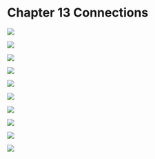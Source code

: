 # Chapter 13 Connections

![](/pdf2img/logic/guide/c13/c12_page-0001.jpg)

![](/pdf2img/logic/guide/c13/c12_page-0002.jpg)

![](/pdf2img/logic/guide/c13/c12_page-0003.jpg)

![](/pdf2img/logic/guide/c13/c12_page-0004.jpg)

![](/pdf2img/logic/guide/c13/c12_page-0005.jpg)

![](/pdf2img/logic/guide/c13/c12_page-0006.jpg)

![](/pdf2img/logic/guide/c13/c12_page-0007.jpg)

![](/pdf2img/logic/guide/c13/c12_page-0008.jpg)

![](/pdf2img/logic/guide/c13/c12_page-0009.jpg)

![](/pdf2img/logic/guide/c13/c12_page-0010.jpg)
